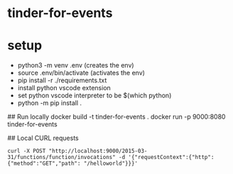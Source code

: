 # tinder-for-events

# setup

- python3 -m venv .env (creates the env)
- source .env/bin/activate (activates the env)
- pip install -r ./requirements.txt
- install python vscode extension
- set python vscode interpreter to be $(which python)
- python -m pip install .

## Run locally 
docker build -t tinder-for-events .
docker run -p 9000:8080 tinder-for-events

## Local CURL requests 
```
curl -X POST "http://localhost:9000/2015-03-31/functions/function/invocations" -d '{"requestContext":{"http":{"method":"GET","path": "/helloworld"}}}'
```